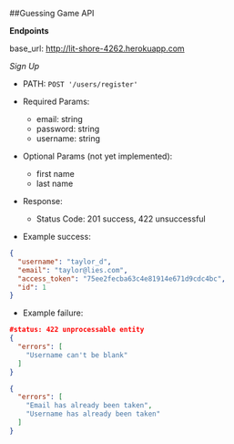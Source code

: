 ##Guessing Game API

**Endpoints**

base_url: http://lit-shore-4262.herokuapp.com

*Sign Up*

* PATH: `POST '/users/register'`

* Required Params:
  * email: string
  * password: string
  * username: string

* Optional Params (not yet implemented):
	* first name
	* last name

* Response: 
  * Status Code: 201 success, 422 unsuccessful

* Example success:

```json
{
  "username": "taylor_d",
  "email": "taylor@lies.com",
  "access_token": "75ee2fecba63c4e81914e671d9cdc4bc",
  "id": 1
}
```

* Example failure:

```json
#status: 422 unprocessable entity
{
  "errors": [
    "Username can't be blank"
  ]
}

{
  "errors": [
    "Email has already been taken",
    "Username has already been taken"
  ]
}
```